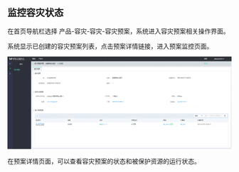  ## 监控容灾状态
 
 在首页导航栏选择 产品-容灾-容灾-容灾预案，系统进入容灾预案相关操作界面。
 
 系统显示已创建的容灾预案列表，点击预案详情链接，进入预案监控页面。
 
![创建实例](../../../../image/JD-Cloud-DRS/monitor-plan.png)

在预案详情页面，可以查看容灾预案的状态和被保护资源的运行状态。
